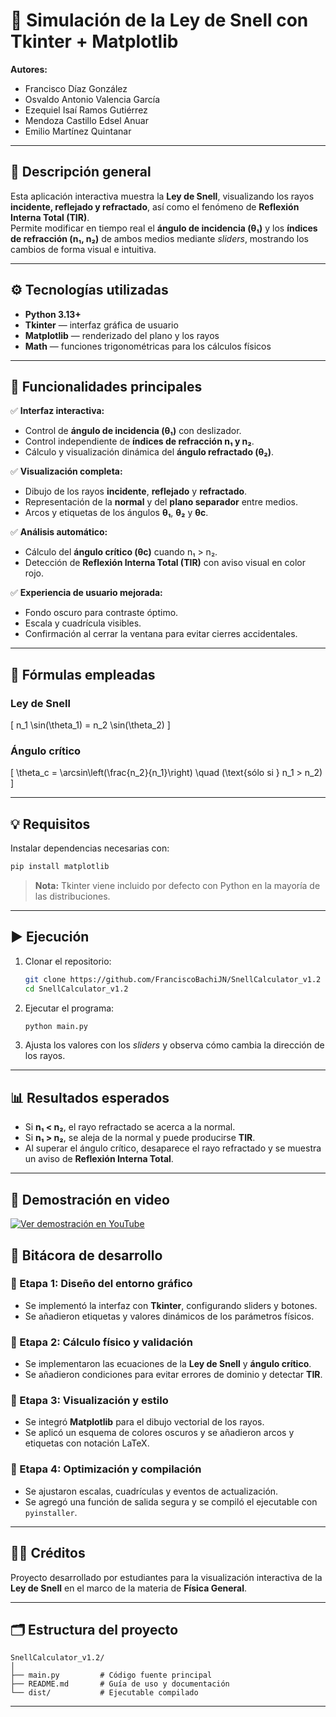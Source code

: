 # 🧠 Simulación de la Ley de Snell con Tkinter + Matplotlib

**Autores:**
- Francisco Díaz González  
- Osvaldo Antonio Valencia García  
- Ezequiel Isaí Ramos Gutiérrez  
- Mendoza Castillo Edsel Anuar  
- Emilio Martínez Quintanar  

---

## 🧩 Descripción general
Esta aplicación interactiva muestra la **Ley de Snell**, visualizando los rayos **incidente, reflejado y refractado**, así como el fenómeno de **Reflexión Interna Total (TIR)**.  
Permite modificar en tiempo real el **ángulo de incidencia (θ₁)** y los **índices de refracción (n₁, n₂)** de ambos medios mediante *sliders*, mostrando los cambios de forma visual e intuitiva.

---

## ⚙️ Tecnologías utilizadas
- **Python 3.13+**
- **Tkinter** — interfaz gráfica de usuario
- **Matplotlib** — renderizado del plano y los rayos
- **Math** — funciones trigonométricas para los cálculos físicos

---

## 🎯 Funcionalidades principales

✅ **Interfaz interactiva:**
- Control de **ángulo de incidencia (θ₁)** con deslizador.
- Control independiente de **índices de refracción n₁ y n₂**.
- Cálculo y visualización dinámica del **ángulo refractado (θ₂)**.

✅ **Visualización completa:**
- Dibujo de los rayos **incidente**, **reflejado** y **refractado**.
- Representación de la **normal** y del **plano separador** entre medios.
- Arcos y etiquetas de los ángulos **θ₁**, **θ₂** y **θc**.

✅ **Análisis automático:**
- Cálculo del **ángulo crítico (θc)** cuando n₁ > n₂.
- Detección de **Reflexión Interna Total (TIR)** con aviso visual en color rojo.

✅ **Experiencia de usuario mejorada:**
- Fondo oscuro para contraste óptimo.
- Escala y cuadrícula visibles.
- Confirmación al cerrar la ventana para evitar cierres accidentales.

---

## 🧮 Fórmulas empleadas

### Ley de Snell
\[
n_1 \sin(\theta_1) = n_2 \sin(\theta_2)
\]

### Ángulo crítico
\[
\theta_c = \arcsin\left(\frac{n_2}{n_1}\right)
\quad (\text{sólo si } n_1 > n_2)
\]

---

## 💡 Requisitos

Instalar dependencias necesarias con:
```bash
pip install matplotlib
```

> **Nota:** Tkinter viene incluido por defecto con Python en la mayoría de las distribuciones.

---

## ▶️ Ejecución

1. Clonar el repositorio:
   ```bash
   git clone https://github.com/FranciscoBachiJN/SnellCalculator_v1.2
   cd SnellCalculator_v1.2
   ```

2. Ejecutar el programa:
   ```bash
   python main.py
   ```

3. Ajusta los valores con los *sliders* y observa cómo cambia la dirección de los rayos.

---

## 📊 Resultados esperados
- Si **n₁ < n₂**, el rayo refractado se acerca a la normal.  
- Si **n₁ > n₂**, se aleja de la normal y puede producirse **TIR**.  
- Al superar el ángulo crítico, desaparece el rayo refractado y se muestra un aviso de **Reflexión Interna Total**.

---
## 🎥 Demostración en video

[![Ver demostración en YouTube](https://img.youtube.com/vi/iEcdB9d64R8/hqdefault.jpg)](https://www.youtube.com/watch?v=iEcdB9d64R8)

## 🧠 Bitácora de desarrollo

### 🔹 Etapa 1: Diseño del entorno gráfico
- Se implementó la interfaz con **Tkinter**, configurando sliders y botones.
- Se añadieron etiquetas y valores dinámicos de los parámetros físicos.

### 🔹 Etapa 2: Cálculo físico y validación
- Se implementaron las ecuaciones de la **Ley de Snell** y **ángulo crítico**.
- Se añadieron condiciones para evitar errores de dominio y detectar **TIR**.

### 🔹 Etapa 3: Visualización y estilo
- Se integró **Matplotlib** para el dibujo vectorial de los rayos.
- Se aplicó un esquema de colores oscuros y se añadieron arcos y etiquetas con notación LaTeX.

### 🔹 Etapa 4: Optimización y compilación
- Se ajustaron escalas, cuadrículas y eventos de actualización.
- Se agregó una función de salida segura y se compiló el ejecutable con `pyinstaller`.

---

## 🧑‍💻 Créditos

Proyecto desarrollado por estudiantes para la visualización interactiva de la **Ley de Snell** en el marco de la materia de **Física General**.

---

## 🗂️ Estructura del proyecto

```
SnellCalculator_v1.2/
│
├── main.py         # Código fuente principal
├── README.md       # Guía de uso y documentación
└── dist/           # Ejecutable compilado
```

---

